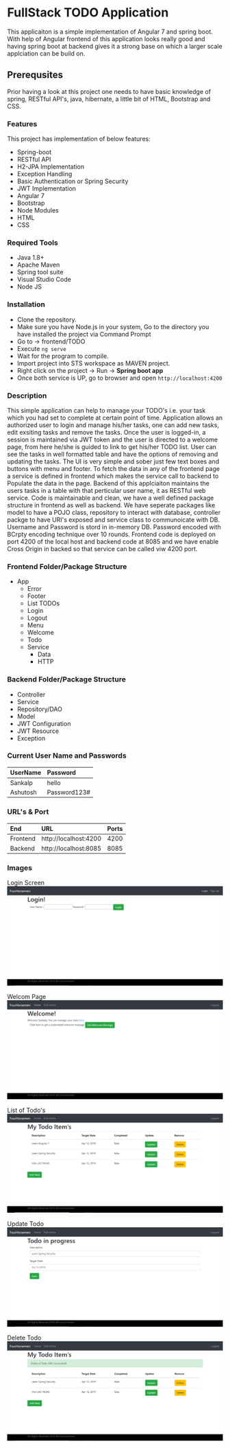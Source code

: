 # FullStack TODO Application

This applicaiton is a simple implementation of Angular 7 and spring boot. With help of Angular frontend of this application looks really good and having spring boot at backend gives it a strong base on which a larger scale applciation can be build on.

## Prerequsites

Prior having a look at this project one needs to have basic knowledge of spring, RESTful API's, java, hibernate, a little bit of HTML, Bootstrap and CSS.

### Features

This project has implementation of below features:
* Spring-boot
* RESTful API
* H2-JPA Implementation
* Exception Handling
* Basic Authentication or Spring Security
* JWT Implementation
* Angular 7
* Bootstrap
* Node Modules
* HTML
* CSS

### Required Tools
* Java 1.8+
* Apache Maven
* Spring tool suite
* Visual Studio Code
* Node JS

### Installation
* Clone the repository.
* Make sure you have Node.js in your system, Go to the directory you have installed the project via Command Prompt
* Go to -> frontend/TODO
* Execute `ng serve`
* Wait for the program to compile.
* Import project into STS workspace as MAVEN project.
* Right click on the project -> Run -> **Spring boot app**
* Once both service is UP, go to browser and open `http://localhost:4200`

### Description
This simple application can help to manage your TODO's i.e. your task which you had set to complete at certain point of time. Application allows an authorized user to login and manage his/her tasks, one can add new tasks, edit exsiting tasks and remove the tasks. Once the user is logged-in, a session is maintained via JWT token and the user is directed to a welcome page, from here he/she is guided to link to get his/her TODO list. User can see the tasks in well formatted table and have the options of removing and updating the tasks. The UI is very simple and sober just few text boxes and buttons with menu and footer. To fetch the data in any of the frontend page a service is defined in frontend which makes the service call to backend to Populate the data in the page.
Backend of this applciaiton maintains the users tasks in a table with that perticular user name, it as RESTful web service. Code is maintainable and clean, we have a well defined package structure in frontend as well as backend. We have seperate packages like model to have a POJO class, repository to interact with database, controller packge to have URI's exposed and service class to communoicate with DB. Username and Password is stord in in-memory DB. Password encoded with BCrpty encoding technique over 10 rounds.
Frontend code is deployed on port 4200 of the local host and backend code at 8085 and we have enable Cross Origin in backed so that service can be called viw 4200 port.


### Frontend Folder/Package Structure
* App
  * Error
  * Footer
  * List TODOs
  * Login
  * Logout
  * Menu
  * Welcome
  * Todo
  * Service
    * Data
	* HTTP


### Backend Folder/Package Structure
* Controller
* Service
* Repository/DAO
* Model
* JWT Configuration
* JWT Resource
* Exception

### Current User Name and Passwords

| UserName          | Password |
|:---------------------|:------|
| Sankalp | hello |
| Ashutosh | Password123# |

### URL's & Port

| End         | URL | Ports |
|:---------------------|:------|:------|
| Frontend | http://localhost:4200 | 4200 |
| Backend | http://localhost:8085 | 8085 |


### Images

Login Screen
![Image of Login Page](https://github.com/SankalpJha/FullStack-TODO-App/blob/master/images/LoginPage.PNG)


Welcom Page
![Image of Welcome Page](https://github.com/SankalpJha/FullStack-TODO-App/blob/master/images/WelcomePage.PNG)


List of Todo's
![Image of Todo List](https://github.com/SankalpJha/FullStack-TODO-App/blob/master/images/TodoListPage.PNG)


Update Todo
![Image of Update Todo](https://github.com/SankalpJha/FullStack-TODO-App/blob/master/images/UpdateTodoPage.PNG)


Delete Todo
![Image of Deleted Todo](https://github.com/SankalpJha/FullStack-TODO-App/blob/master/images/DeletedTodoPage.PNG)
